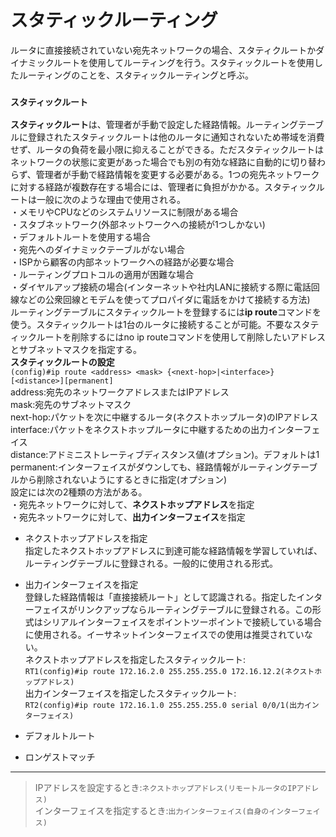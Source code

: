 # スタティックルーティング
ルータに直接接続されていない宛先ネットワークの場合、スタティクルートかダイナミックルートを使用してルーティングを行う。スタティックルートを使用したルーティングのことを、スタティックルーティングと呼ぶ。

### `スタティックルート`
**スタティックルート**は、管理者が手動で設定した経路情報。ルーティングテーブルに登録されたスタティックルートは他のルータに通知されないため帯域を消費せず、ルータの負荷を最小限に抑えることができる。ただスタティックルートはネットワークの状態に変更があった場合でも別の有効な経路に自動的に切り替わらず、管理者が手動で経路情報を変更する必要がある。1つの宛先ネットワークに対する経路が複数存在する場合には、管理者に負担がかかる。スタティックルートは一般に次のような理由で使用される。  
・メモリやCPUなどのシステムリソースに制限がある場合  
・スタブネットワーク(外部ネットワークへの接続が1つしかない)  
・デフォルトルートを使用する場合  
・宛先へのダイナミックテーブルがない場合  
・ISPから顧客の内部ネットワークへの経路が必要な場合  
・ルーティングプロトコルの適用が困難な場合  
・ダイヤルアップ接続の場合(インターネットや社内LANに接続する際に電話回線などの公衆回線とモデムを使ってプロパイダに電話をかけて接続する方法)  
ルーティングテーブルにスタティックルートを登録するには**ip route**コマンドを使う。スタティックルートは1台のルータに接続することが可能。不要なスタティックルートを削除するにはno ip routeコマンドを使用して削除したいアドレスとサブネットマスクを指定する。  
**スタティックルートの設定**  
`(config)#ip route <address> <mask> {<next-hop>|<interface>} [<distance>][permanent]`  
address:宛先のネットワークアドレスまたはIPアドレス  
mask:宛先のサブネットマスク  
next-hop:パケットを次に中継するルータ(ネクストホップルータ)のIPアドレス  
interface:パケットをネクストホップルータに中継するための出力インターフェイス  
distance:アドミニストレーティブディスタンス値(オプション)。デフォルトは1  
permanent:インターフェイスがダウンしても、経路情報がルーティングテーブルから削除されないようにするときに指定(オプション)  
設定には次の2種類の方法がある。  
・宛先ネットワークに対して、**ネクストホップアドレス**を指定  
・宛先ネットワークに対して、**出力インターフェイス**を指定

- ネクストホップアドレスを指定  
指定したネクストホップアドレスに到達可能な経路情報を学習していれば、ルーティングテーブルに登録される。一般的に使用される形式。  

- 出力インターフェイスを指定  
登録した経路情報は「直接接続ルート」として認識される。指定したインターフェイスがリンクアップならルーティングテーブルに登録される。この形式はシリアルインターフェイスをポイントツーポイントで接続している場合に使用される。イーサネットインターフェイスでの使用は推奨されていない。  
ネクストホップアドレスを指定したスタティックルート:  
`RT1(config)#ip route 172.16.2.0 255.255.255.0 172.16.12.2(ネクストホップアドレス)`  
出力インターフェイスを指定したスタティックルート:  
`RT2(config)#ip route 172.16.1.0 255.255.255.0 serial 0/0/1(出力インターフェイス)`

- デフォルトルート

- ロンゲストマッチ

---
> IPアドレスを設定するとき:`ネクストホップアドレス(リモートルータのIPアドレス)`  
> インターフェイスを指定するとき:`出力インターフェイス(自身のインターフェイス)`
